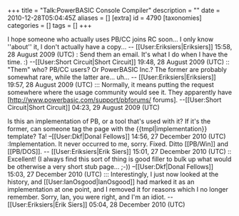 +++
title = "Talk:PowerBASIC Console Compiler"
description = ""
date = 2010-12-28T05:04:45Z
aliases = []
[extra]
id = 4790
[taxonomies]
categories = []
tags = []
+++

I hope someone who actually uses PB/CC joins RC soon... I only know ''about'' it, I don't actually have a copy... -- [[User:Eriksiers|Eriksiers]] 15:58, 28 August 2009 (UTC)
: Send them an email.  It's what I do when I have the time. :) --[[User:Short Circuit|Short Circuit]] 19:48, 28 August 2009 (UTC)
:: "Them" who? PB/CC users? Or PowerBASIC Inc.? The former are probably somewhat rare, while the latter are... uh... -- [[User:Eriksiers|Eriksiers]] 19:57, 28 August 2009 (UTC)
::: Normally, it means putting the request somewhere where the usage community would see it.  They apparently have [http://www.powerbasic.com/support/pbforums/ forums]. --[[User:Short Circuit|Short Circuit]] 04:23, 29 August 2009 (UTC)

Is this an implementation of PB, or a tool that's used with it? If it's the former, can someone tag the page with the {{tmpl|implementation}} template? Ta! –[[User:Dkf|Donal Fellows]] 14:56, 27 December 2010 (UTC)
:Implementation. It never occurred to me, sorry. Fixed. Ditto [[PB/Win]] and [[PB/DOS]]. -- [[User:Eriksiers|Erik Siers]] 15:01, 27 December 2010 (UTC)
:: Excellent! (I always find this sort of thing is good filler to bulk up what would be otherwise a very short stub page… ;-)) –[[User:Dkf|Donal Fellows]] 15:03, 27 December 2010 (UTC)
::: Interestingly, I just now looked at the history, and [[User:IanOsgood|IanOsgood]] had marked it as an implementation at one point, and I removed it for reasons which I no longer remember. Sorry, Ian, you were right, and I'm an idiot. -- [[User:Eriksiers|Erik Siers]] 05:04, 28 December 2010 (UTC)
